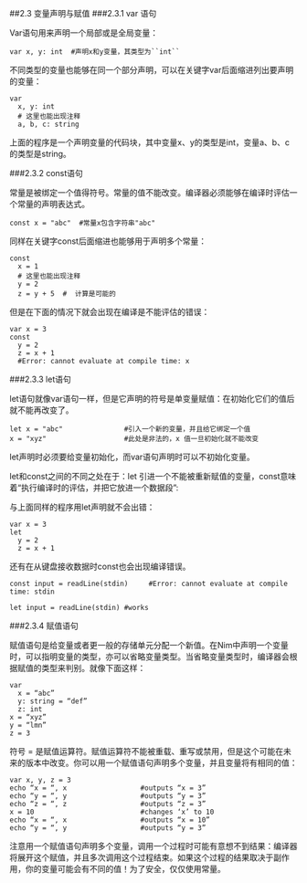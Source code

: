 ##2.3 变量声明与赋值
###2.3.1 var 语句 

Var语句用来声明一个局部或是全局变量：

    var x, y: int  #声明x和y变量，其类型为``int``

不同类型的变量也能够在同一个部分声明，可以在关键字var后面缩进列出要声明的变量：

    var
      x, y: int
      # 这里也能出现注释
      a, b, c: string

上面的程序是一个声明变量的代码块，其中变量x、y的类型是int，变量a、b、c的类型是string。

###2.3.2 const语句

常量是被绑定一个值得符号。常量的值不能改变。编译器必须能够在编译时评估一个常量的声明表达式。

    const x = "abc"  #常量x包含字符串"abc"

同样在关键字const后面缩进也能够用于声明多个常量：

    const
      x = 1
      # 这里也能出现注释
      y = 2
      z = y + 5  #  计算是可能的

但是在下面的情况下就会出现在编译是不能评估的错误：

    var x = 3
    const
      y = 2
      z = x + 1
      #Error: cannot evaluate at compile time: x

###2.3.3 let语句

let语句就像var语句一样，但是它声明的符号是单变量赋值：在初始化它们的值后就不能再改变了。

    let x = "abc"               #引入一个新的变量，并且给它绑定一个值 
    x = "xyz"                   #此处是非法的，x 值一旦初始化就不能改变

let声明时必须要给变量初始化，而var语句声明时可以不初始化变量。 

let和const之间的不同之处在于：let 引进一个不能被重新赋值的变量，const意味着“执行编译时的评估，并把它放进一个数据段”:

与上面同样的程序用let声明就不会出错：

    var x = 3
    let
      y = 2
      z = x + 1

还有在从键盘接收数据时const也会出现编译错误。

    const input = readLine(stdin)     #Error: cannot evaluate at compile time: stdin

    let input = readLine(stdin) #works


###2.3.4 赋值语句

赋值语句是给变量或者更一般的存储单元分配一个新值。在Nim中声明一个变量时，可以指明变量的类型，亦可以省略变量类型。当省略变量类型时，编译器会根据赋值的类型来判别。就像下面这样：

    var
      x = “abc”
      y: string = “def”
      z: int
    x = “xyz”
    y = “lmn”
    z = 3

符号 = 是赋值运算符。赋值运算符不能被重载、重写或禁用，但是这个可能在未来的版本中改变。你可以用一个赋值语句声明多个变量，并且变量将有相同的值：

    var x, y, z = 3
    echo “x = “, x 					#outputs “x = 3”
    echo “y = “, y					#outputs “y = 3”
    echo “z = “, z					#outputs “z = 3”
    x = 10 							#changes ‘x’ to 10 
    echo “x = “, x					#outputs “x = 10”
    echo “y = “, y					#outputs “y = 3”

注意用一个赋值语句声明多个变量，调用一个过程时可能有意想不到结果：编译器将展开这个赋值，并且多次调用这个过程结束。如果这个过程的结果取决于副作用，你的变量可能会有不同的值！为了安全，仅仅使用常量。

